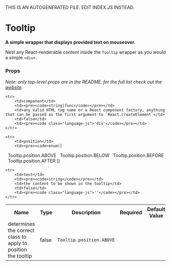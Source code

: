 THIS IS AN AUTOGENERATED FILE. EDIT INDEX.JS INSTEAD.

# Tooltip
__A simple wrapper that displays provided text on mouseover.__

Nest any React-renderable content inside the `Tooltip` wrapper as you would a simple `<div>`.

### Props

_Note: only top-level props are in the README, for the full list check out the [website](http://boundless.js.org/Tooltip#props)._

<table>
    <tr>
        <th>Name</th>
        <th>Type</th>
        <th>Description</th>
        <th>Required</th>
        <th>Default Value</th>
    </tr>
    
    <tr>
        <td>component</td>
        <td><pre><code>string|func</code></pre></td>
        <td>any valid HTML tag name or a React component factory, anything that can be passed as the first argument to `React.createElement`</td>
        <td>false</td>
        <td><pre><code class="language-js">'div'</code></pre></td>
    </tr>
    
    <tr>
        <td>position</td>
        <td><pre><code>enum([
&nbsp;&nbsp;Tooltip.position.ABOVE
&nbsp;&nbsp;Tooltip.position.BELOW
&nbsp;&nbsp;Tooltip.position.BEFORE
&nbsp;&nbsp;Tooltip.position.AFTER
])</code></pre></td>
        <td>determines the correct class to apply to position the tooltip</td>
        <td>false</td>
        <td><pre><code class="language-js">Tooltip.position.ABOVE</code></pre></td>
    </tr>
    
    <tr>
        <td>text</td>
        <td><pre><code>string</code></pre></td>
        <td>the content to be shown in the tooltip</td>
        <td>false</td>
        <td><pre><code class="language-js">''</code></pre></td>
    </tr>
    
</table>
